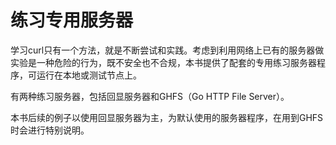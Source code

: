 # 练习专用服务器

学习curl只有一个方法，就是不断尝试和实践。考虑到利用网络上已有的服务器做实验是一种危险的行为，既不安全也不合规，本书提供了配套的专用练习服务器程序，可运行在本地或测试节点上。

有两种练习服务器，包括回显服务器和GHFS（Go HTTP File Server）。

本书后续的例子以使用回显服务器为主，为默认使用的服务器程序，在用到GHFS时会进行特别说明。
